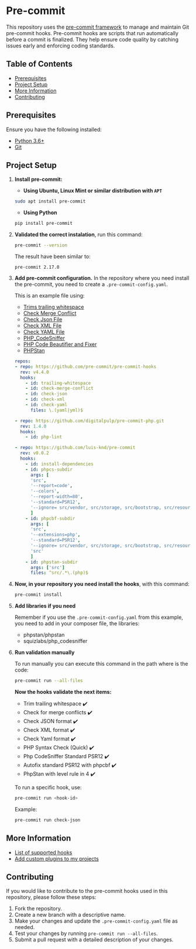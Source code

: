 # Pre-commit

This repository uses the [pre-commit framework](https://pre-commit.com/index.html) to manage and maintain Git pre-commit hooks. 
Pre-commit hooks are scripts that run automatically before a commit is finalized. They help ensure code quality by 
catching issues early and enforcing coding standards.

## Table of Contents

- [Prerequisites](#prerequisites)
- [Project Setup](#project-setup)
- [More Information](#more-information)
- [Contributing](#contributing)

## Prerequisites

Ensure you have the following installed:
- [Python 3.6+](https://www.python.org/downloads/)
- [Git](https://git-scm.com/)

## Project Setup

1. **Install pre-commit:**
    - **Using Ubuntu, Linux Mint or similar distribution with `APT`** 
    ```bash
   sudo apt install pre-commit
   ```
    - **Using Python**
    ```bash
   pip install pre-commit
   ```

2. **Validated the correct instalation**, run this command:
    ```bash
   pre-commit --version
   ```

   The result have been similar to:
    ```text
    pre-commit 2.17.0
    ```
   
3. **Add pre-commit configuration.**
   In the repository where you need install the pre-commit, you need to create a `.pre-commit-config.yaml`.

   This is an example file using:
   - [Trims trailing whitespace](https://github.com/pre-commit/pre-commit-hooks?tab=readme-ov-file#trailing-whitespace)
   - [Check Merge Conflict](https://github.com/pre-commit/pre-commit-hooks?tab=readme-ov-file#check-merge-conflict)
   - [Check Json File](https://github.com/pre-commit/pre-commit-hooks?tab=readme-ov-file#check-json)
   - [Check XML File](https://github.com/pre-commit/pre-commit-hooks?tab=readme-ov-file#check-xml)
   - [Check YAML File](https://github.com/pre-commit/pre-commit-hooks?tab=readme-ov-file#check-yaml)
   - [PHP_CodeSniffer](https://github.com/squizlabs/PHP_CodeSniffer)
   - [PHP Code Beautifier and Fixer](https://phpqa.io/projects/phpcbf.html)
   - [PHPStan](https://phpstan.org/)
   
   ```yaml
   repos:
   - repo: https://github.com/pre-commit/pre-commit-hooks
     rev: v4.4.0
     hooks:
       - id: trailing-whitespace
       - id: check-merge-conflict
       - id: check-json
       - id: check-xml
       - id: check-yaml
         files: \.(yaml|yml)$

   - repo: https://github.com/digitalpulp/pre-commit-php.git
     rev: 1.4.0
     hooks:
       - id: php-lint

   - repo: https://github.com/luis-knd/pre-commit
     rev: v0.0.2
     hooks:
       - id: install-dependencies
       - id: phpcs-subdir
         args: [
         'src',
         '--report=code',
         '--colors',
         '--report-width=80',
         '--standard=PSR12',
         '--ignore= src/vendor, src/storage, src/bootstrap, src/resources, src/tests, src/public, src/config, src/app/Helpers/helpers, bin'
         ]
       - id: phpcbf-subdir
         args: [
         'src',
         '--extensions=php',
         '--standard=PSR12',
         '--ignore= src/vendor, src/storage, src/bootstrap, src/resources, src/tests, src/public, src/config, src/app/Helpers/helpers, bin',
         'src'
         ]
       - id: phpstan-subdir
         args: ['src']
         files: ^src/.*\.(php)$
      ```

4. **Now, in your repository you need install the hooks**, with this command:
    ```bash
   pre-commit install
   ```

5. **Add libraries if you need**

    Remember if you use the `.pre-commit-config.yaml` from this example, you need to add in your composer file,
    the libraries:
    - phpstan/phpstan
    - squizlabs/php_codesniffer
   
6. **Run validation manually**

    To run manually you can execute this command in the path where is the code:
    ```bash
    pre-commit run --all-files
    ```

   **Now the hooks validate the next items:**

    - Trim trailing whitespace :heavy_check_mark:
    - Check for merge conflicts :heavy_check_mark:
    - Check JSON format :heavy_check_mark:
    - Check XML format :heavy_check_mark:
    - Check Yaml format :heavy_check_mark:
    - PHP Syntax Check (Quick) :heavy_check_mark:
    - Php CodeSniffer Standard PSR12 :heavy_check_mark:
    - Autofix standard PSR12 with phpcbf :heavy_check_mark:
    - PhpStan with level rule in 4 :heavy_check_mark:

   To run a specific hook, use:
    ```bash
    pre-commit run <hook-id>
    ```
   Example:
    ```bash
    pre-commit run check-json
    ```

## More Information
- [List of supported hooks](https://pre-commit.com/hooks.html)
- [Add custom plugins to my projects](https://pre-commit.com/index.html#plugins)

## Contributing
If you would like to contribute to the pre-commit hooks used in this repository, please follow these steps:

1. Fork the repository.
2. Create a new branch with a descriptive name.
3. Make your changes and update the `.pre-commit-config.yaml` file as needed.
4. Test your changes by running `pre-commit run --all-files`.
5. Submit a pull request with a detailed description of your changes.
